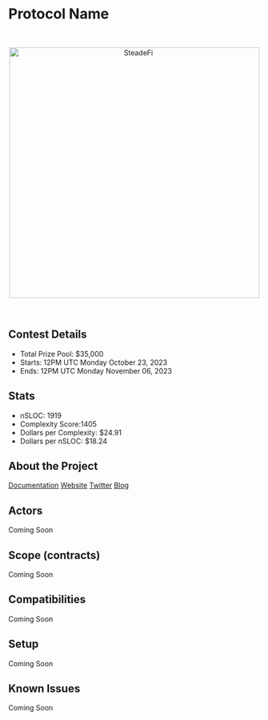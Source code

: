 # Protocol Name

<br/>
<p align="center">
<img src="https://res.cloudinary.com/droqoz7lg/image/upload/w_0.5,c_scale/v1697643709/company/oozpv8mdkwfbdotqknfz.png" width="500" alt="SteadeFi">
</p>
<br/>

## Contest Details

- Total Prize Pool: $35,000
- Starts: 12PM UTC Monday October 23, 2023
- Ends: 12PM UTC Monday November 06, 2023

## Stats

- nSLOC: 1919
- Complexity Score:1405
- Dollars per Complexity: $24.91
- Dollars per nSLOC: $18.24

## About the Project

[Documentation](https://docs.steadefi.com)
[Website](https://www.steadefi.com)
[Twitter](https://twitter.com/steadefi)
[Blog](https://blog.steadefi.com)

## Actors

Coming Soon

## Scope (contracts)

Coming Soon

## Compatibilities

Coming Soon

## Setup

Coming Soon

## Known Issues

Coming Soon
